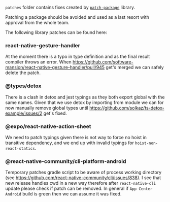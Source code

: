 `patches` folder contains fixes created by
[`patch-package`](https://www.npmjs.com/package/patch-package) library.

Patching a package should be avoided and used as a last resort with approval from the whole team.

The following library patches can be found here:

### react-native-gesture-handler

At the moment there is a typo in type definition and as the final result compiler throws an error.
When https://github.com/software-mansion/react-native-gesture-handler/pull/945 get's merged we can
safely delete the patch.

### @types/detox

There is a clash in detox and jest typings as they both export global with the same names. Given
that we use detox by importing from module we can for now manually remove global types until
https://github.com/solkaz/ts-detox-example/issues/2 get's fixed.

### @expo/react-native-action-sheet

We need to patch typings given there is not way to force no hoist in transitive dependency, and we
end up with invalid typings for `hoist-non-react-statics`.

### @react-native-community/cli-platform-android

Temporary patches gradle script to be aware of process working directory (see
https://github.com/react-native-community/cli/issues/838). I see that new release handles cwd in a
new way therefore after `react-native-cli` update please check if patch can be removed. In general
if `App Center` `Android` build is green then we can assume it was fixed.
